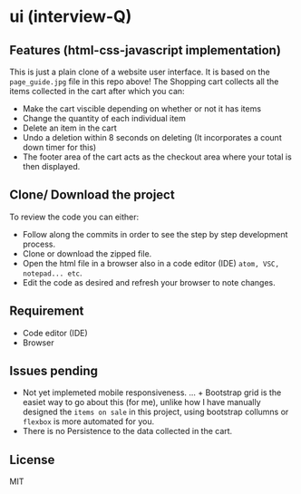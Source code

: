 # ui (interview-Q)

## Features (html-css-javascript implementation)
This is just a plain clone of a website user interface. It is based on the `page_guide.jpg` file in this repo above!
The Shopping cart collects all the items collected in the cart after which you can:
* Make the cart viscible depending on whether or not it has items
* Change the quantity of each individual item
* Delete an item in the cart
* Undo a deletion within 8 seconds on deleting (It incorporates a count down timer for this)
* The footer area of the cart acts as the checkout area where your total is then displayed.

## Clone/ Download the project

To review the code you can either:
 * Follow along the commits in order to see the step by step development process.
 * Clone or download the zipped file.
 * Open the html file in a browser also in a code editor (IDE) `atom, VSC, notepad... etc`.
 * Edit the code as desired and refresh your browser to note changes.

## Requirement
- Code editor (IDE)
- Browser 

## Issues pending
- Not yet implemeted mobile responsiveness.
... + Bootstrap grid is the easiet way to go about this (for me), unlike how I have manually designed the `items on sale` in this project, using bootstrap collumns or `flexbox` is more automated for you. 
- There is no Persistence to the data collected in the cart.

## License
MIT
